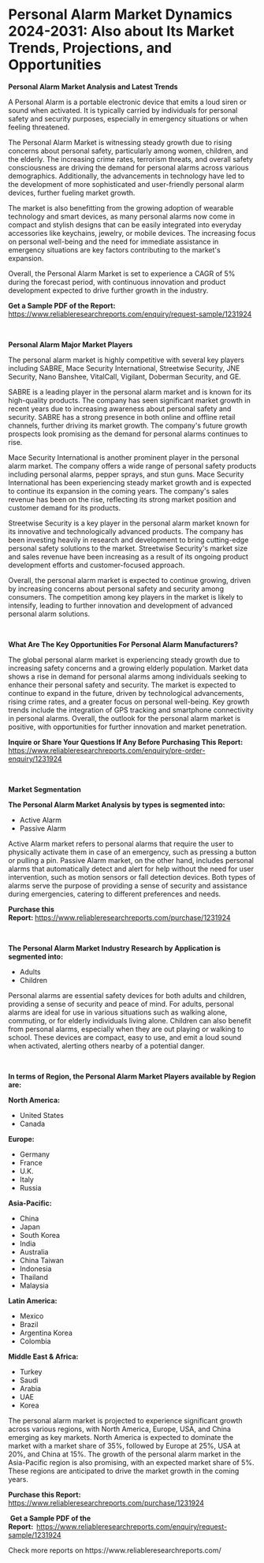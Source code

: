 <p><h1>Personal Alarm Market Dynamics 2024-2031: Also about Its Market Trends, Projections, and Opportunities</h1></p><p><strong>Personal Alarm Market Analysis and Latest Trends</strong></p>
<p><p>A Personal Alarm is a portable electronic device that emits a loud siren or sound when activated. It is typically carried by individuals for personal safety and security purposes, especially in emergency situations or when feeling threatened.</p><p>The Personal Alarm Market is witnessing steady growth due to rising concerns about personal safety, particularly among women, children, and the elderly. The increasing crime rates, terrorism threats, and overall safety consciousness are driving the demand for personal alarms across various demographics. Additionally, the advancements in technology have led to the development of more sophisticated and user-friendly personal alarm devices, further fueling market growth.</p><p>The market is also benefitting from the growing adoption of wearable technology and smart devices, as many personal alarms now come in compact and stylish designs that can be easily integrated into everyday accessories like keychains, jewelry, or mobile devices. The increasing focus on personal well-being and the need for immediate assistance in emergency situations are key factors contributing to the market's expansion.</p><p>Overall, the Personal Alarm Market is set to experience a CAGR of 5% during the forecast period, with continuous innovation and product development expected to drive further growth in the industry.</p></p>
<p><strong>Get a Sample PDF of the Report:&nbsp;</strong> <a href="https://www.reliableresearchreports.com/enquiry/request-sample/1231924">https://www.reliableresearchreports.com/enquiry/request-sample/1231924</a></p>
<p>&nbsp;</p>
<p><strong>Personal Alarm Major Market Players</strong></p>
<p><p>The personal alarm market is highly competitive with several key players including SABRE, Mace Security International, Streetwise Security, JNE Security, Nano Banshee, VitalCall, Vigilant, Doberman Security, and GE. </p><p>SABRE is a leading player in the personal alarm market and is known for its high-quality products. The company has seen significant market growth in recent years due to increasing awareness about personal safety and security. SABRE has a strong presence in both online and offline retail channels, further driving its market growth. The company's future growth prospects look promising as the demand for personal alarms continues to rise.</p><p>Mace Security International is another prominent player in the personal alarm market. The company offers a wide range of personal safety products including personal alarms, pepper sprays, and stun guns. Mace Security International has been experiencing steady market growth and is expected to continue its expansion in the coming years. The company's sales revenue has been on the rise, reflecting its strong market position and customer demand for its products.</p><p>Streetwise Security is a key player in the personal alarm market known for its innovative and technologically advanced products. The company has been investing heavily in research and development to bring cutting-edge personal safety solutions to the market. Streetwise Security's market size and sales revenue have been increasing as a result of its ongoing product development efforts and customer-focused approach.</p><p>Overall, the personal alarm market is expected to continue growing, driven by increasing concerns about personal safety and security among consumers. The competition among key players in the market is likely to intensify, leading to further innovation and development of advanced personal alarm solutions.</p></p>
<p>&nbsp;</p>
<p><strong>What Are The Key Opportunities For Personal Alarm Manufacturers?</strong></p>
<p><p>The global personal alarm market is experiencing steady growth due to increasing safety concerns and a growing elderly population. Market data shows a rise in demand for personal alarms among individuals seeking to enhance their personal safety and security. The market is expected to continue to expand in the future, driven by technological advancements, rising crime rates, and a greater focus on personal well-being. Key growth trends include the integration of GPS tracking and smartphone connectivity in personal alarms. Overall, the outlook for the personal alarm market is positive, with opportunities for further innovation and market penetration.</p></p>
<p><strong>Inquire or Share Your Questions If Any Before Purchasing This Report:</strong> <a href="https://www.reliableresearchreports.com/enquiry/pre-order-enquiry/1231924">https://www.reliableresearchreports.com/enquiry/pre-order-enquiry/1231924</a></p>
<p>&nbsp;</p>
<p><strong>Market Segmentation</strong></p>
<p><strong>The Personal Alarm Market Analysis by types is segmented into:</strong></p>
<p><ul><li>Active Alarm</li><li>Passive Alarm</li></ul></p>
<p><p>Active Alarm market refers to personal alarms that require the user to physically activate them in case of an emergency, such as pressing a button or pulling a pin. Passive Alarm market, on the other hand, includes personal alarms that automatically detect and alert for help without the need for user intervention, such as motion sensors or fall detection devices. Both types of alarms serve the purpose of providing a sense of security and assistance during emergencies, catering to different preferences and needs.</p></p>
<p><strong>Purchase this Report:&nbsp;</strong><a href="https://www.reliableresearchreports.com/purchase/1231924">https://www.reliableresearchreports.com/purchase/1231924</a></p>
<p>&nbsp;</p>
<p><strong>The Personal Alarm Market Industry Research by Application is segmented into:</strong></p>
<p><ul><li>Adults</li><li>Children</li></ul></p>
<p><p>Personal alarms are essential safety devices for both adults and children, providing a sense of security and peace of mind. For adults, personal alarms are ideal for use in various situations such as walking alone, commuting, or for elderly individuals living alone. Children can also benefit from personal alarms, especially when they are out playing or walking to school. These devices are compact, easy to use, and emit a loud sound when activated, alerting others nearby of a potential danger.</p></p>
<p>&nbsp;</p>
<p><strong>In terms of Region, the Personal Alarm Market Players available by Region are:</strong></p>
<p>
    <p> <strong> North America: </strong>
        <ul>
            <li>United States</li>
            <li>Canada</li>
        </ul>
        </p> 
    <p> <strong> Europe: </strong>
        <ul>
            <li>Germany</li>
            <li>France</li>
            <li>U.K.</li>
            <li>Italy</li>
            <li>Russia</li>
        </ul>
        </p> 
    <p> <strong> Asia-Pacific: </strong>
        <ul>
            <li>China</li>
            <li>Japan</li>
            <li>South Korea</li>
            <li>India</li>
            <li>Australia</li>
            <li>China Taiwan</li>
            <li>Indonesia</li>
            <li>Thailand</li>
            <li>Malaysia</li>
        </ul>
        </p> 
    <p> <strong> Latin America: </strong>
        <ul>
            <li>Mexico</li>
            <li>Brazil</li>
            <li>Argentina Korea</li>
            <li>Colombia</li>
        </ul>
        </p> 
    <p> <strong> Middle East & Africa: </strong>
        <ul>
            <li>Turkey</li>
            <li>Saudi</li>
            <li>Arabia</li>
            <li>UAE</li>
            <li>Korea</li>
        </ul>
    </p>
    </p>
<p><p>The personal alarm market is projected to experience significant growth across various regions, with North America, Europe, USA, and China emerging as key markets. North America is expected to dominate the market with a market share of 35%, followed by Europe at 25%, USA at 20%, and China at 15%. The growth of the personal alarm market in the Asia-Pacific region is also promising, with an expected market share of 5%. These regions are anticipated to drive the market growth in the coming years.</p></p>
<p><strong>Purchase this Report: </strong><a href="https://www.reliableresearchreports.com/purchase/1231924">https://www.reliableresearchreports.com/purchase/1231924</a></p>
<p>&nbsp;<strong>Get a Sample PDF of the Report:&nbsp;&nbsp;</strong><a href="https://www.reliableresearchreports.com/enquiry/request-sample/1231924">https://www.reliableresearchreports.com/enquiry/request-sample/1231924</a></p>
<p><strong></strong></p>
<p>Check more reports on https://www.reliableresearchreports.com/</p>